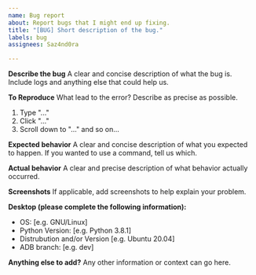 ```yaml
---
name: Bug report
about: Report bugs that I might end up fixing.
title: "[BUG] Short description of the bug."
labels: bug
assignees: Saz4nd0ra

---
```


**Describe the bug**
A clear and concise description of what the bug is. Include logs and anything else that could help us. 

**To Reproduce**
What lead to the error? Describe as precise as possible.
1. Type "..."
2. Click "..."
3. Scroll down to "..."
and so on...

**Expected behavior**
A clear and concise description of what you expected to happen. If you wanted to use a command, tell us which.

**Actual behavior**
A clear and precise description of what behavior actually occurred. 

**Screenshots**
If applicable, add screenshots to help explain your problem.

**Desktop (please complete the following information):**
 - OS: [e.g. GNU/Linux]
 - Python Version: [e.g. Python 3.8.1]
 - Distrubution and/or Version [e.g. Ubuntu 20.04]
 - ADB branch: [e.g. dev]

**Anything else to add?**
Any other information or context can go here.
